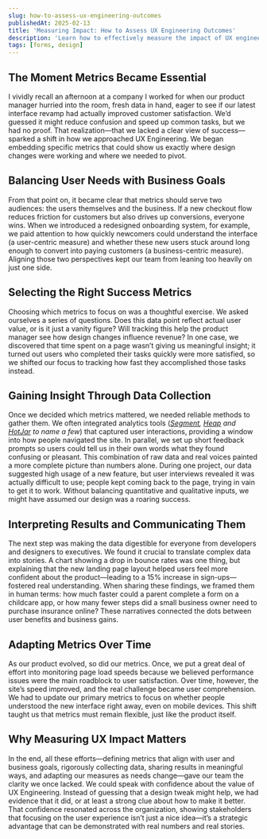 ```yaml
---
slug: how-to-assess-ux-engineering-outcomes
publishedAt: 2025-02-13
title: 'Measuring Impact: How to Assess UX Engineering Outcomes'
description: 'Learn how to effectively measure the impact of UX engineering on user experience and business goals. Discover the importance of defining success metrics, collecting data, and communicating results to stakeholders.'
tags: [forms, design]
---
```


## The Moment Metrics Became Essential
I vividly recall an afternoon at <span class="text-mono">a company I worked for</span> when our product manager hurried into the room, fresh data in hand, eager to see if our latest interface revamp had actually improved customer satisfaction. We’d guessed it might reduce confusion and speed up common tasks, but we had no proof. That realization—that we lacked a clear view of success—sparked a shift in how we approached UX Engineering. We began embedding specific metrics that could show us exactly where design changes were working and where we needed to pivot.

## Balancing User Needs with Business Goals
From that point on, it became clear that metrics should serve two audiences: the users themselves and the business. If a new checkout flow reduces friction for customers but also drives up conversions, everyone wins. When we introduced a redesigned onboarding system, for example, we paid attention to how quickly newcomers could understand the interface (a user-centric measure) and whether these new users stuck around long enough to convert into paying customers (a business-centric measure). Aligning those two perspectives kept our team from leaning too heavily on just one side.

## Selecting the Right Success Metrics
Choosing which metrics to focus on was a thoughtful exercise. We asked ourselves a series of questions. Does this data point reflect actual user value, or is it just a vanity figure? Will tracking this help the product manager see how design changes influence revenue? In one case, we discovered that time spent on a page wasn’t giving us meaningful insight; it turned out users who completed their tasks quickly were more satisfied, so we shifted our focus to tracking how fast they accomplished those tasks instead.

## Gaining Insight Through Data Collection
Once we decided which metrics mattered, we needed reliable methods to gather them. We often integrated analytics tools (<i><a href="https://segment.com/" target="_blank" rel="nofollow">Segment</a>, <a href="https://www.heap.io/" target="_blank" rel="nofollow">Heap</a> and <a href="https://www.hotjar.com/" target="_blank" rel="nofollow">HotJar</a> to name a few</i>) that captured user interactions, providing a window into how people navigated the site. In parallel, we set up short feedback prompts so users could tell us in their own words what they found confusing or pleasant. This combination of raw data and real voices painted a more complete picture than numbers alone. During one project, our data suggested high usage of a new feature, but user interviews revealed it was actually difficult to use; people kept coming back to the page, trying in vain to get it to work. Without balancing quantitative and qualitative inputs, we might have assumed our design was a roaring success.

## Interpreting Results and Communicating Them
The next step was making the data digestible for everyone from developers and designers to executives. We found it crucial to translate complex data into stories. A chart showing a drop in bounce rates was one thing, but explaining that the new landing page layout helped users feel more confident about the product—leading to a 15% increase in sign-ups—fostered real understanding. When sharing these findings, we framed them in human terms: how much faster could a parent complete a form on a childcare app, or how many fewer steps did a small business owner need to purchase insurance online? These narratives connected the dots between user benefits and business gains.

## Adapting Metrics Over Time
As our product evolved, so did our metrics. Once, we put a great deal of effort into monitoring page load speeds because we believed performance issues were the main roadblock to user satisfaction. Over time, however, the site’s speed improved, and the real challenge became user comprehension. We had to update our primary metrics to focus on whether people understood the new interface right away, even on mobile devices. This shift taught us that metrics must remain flexible, just like the product itself.

## Why Measuring UX Impact Matters
In the end, all these efforts—defining metrics that align with user and business goals, rigorously collecting data, sharing results in meaningful ways, and adapting our measures as needs change—gave our team the clarity we once lacked. We could speak with confidence about the value of UX Engineering. Instead of guessing that a design tweak might help, we had evidence that it did, or at least a strong clue about how to make it better. That confidence resonated across the organization, showing stakeholders that focusing on the user experience isn’t just a nice idea—it’s a strategic advantage that can be demonstrated with real numbers and real stories.
